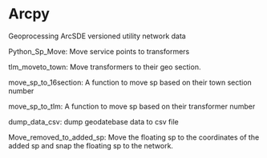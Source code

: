 # Arcpy
Geoprocessing ArcSDE versioned utility network data

Python_Sp_Move:
Move service points to transformers

tlm_moveto_town:
Move transformers to their geo section.

move_sp_to_16section:
A function to move sp based on their town section number

move_sp_to_tlm:
A function to move sp based on their transformer number

dump_data_csv:
dump geodatebase data to csv file

Move_removed_to_added_sp:
Move the floating sp to the coordinates of the added sp and snap the floating sp to the network.
